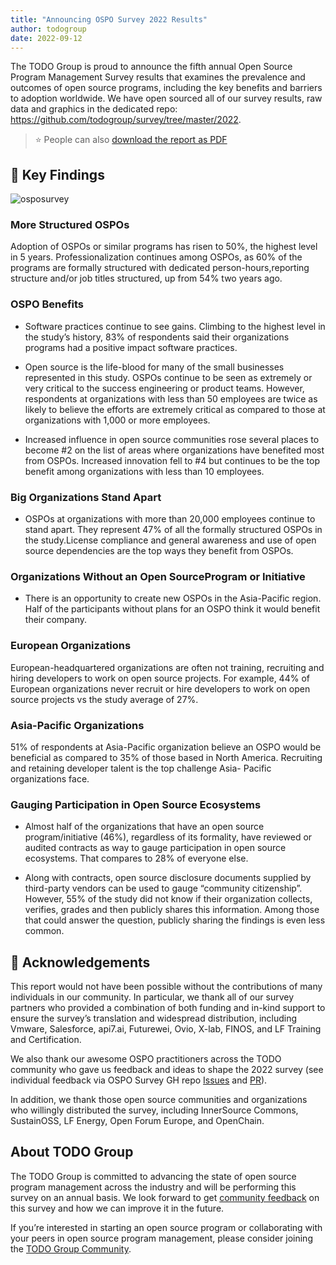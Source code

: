 ```yaml
---
title: "Announcing OSPO Survey 2022 Results"
author: todogroup
date: 2022-09-12
---
```


The TODO Group is proud to announce the fifth annual Open Source Program Management Survey results that examines the prevalence and outcomes of open source programs, including the key benefits and barriers to adoption worldwide. We have open sourced all of our survey results, raw data and graphics in the dedicated repo: https://github.com/todogroup/survey/tree/master/2022.

> ⭐️ People can also [download the report as PDF](https://github.com/todogroup/todogroup.org/files/9557802/OSPOSurveyResults_2022.pdf)


## 🚀 Key Findings

![osposurvey](/img/blog/ospo-survey-insights-2022.png) 

### More Structured OSPOs

Adoption of OSPOs or similar programs has risen to 50%, the highest level in 5 years. Professionalization continues among OSPOs, as 60% of the programs are formally structured with dedicated person-hours,reporting structure and/or job titles structured, up from 54% two years ago.

### OSPO Benefits

* Software practices continue to see gains. Climbing to the highest level in the study’s history, 83% of
respondents said their organizations programs had a positive impact software practices.

* Open source is the life-blood for many of the small businesses represented in this study. OSPOs continue
to be seen as extremely or very critical to the success engineering or product teams. However, respondents at organizations with less than 50 employees are twice as likely to believe the efforts are extremely critical
as compared to those at organizations with 1,000 or more employees.

* Increased influence in open source communities rose several places to become #2 on the list of areas where
organizations have benefited most from OSPOs. Increased innovation fell to #4 but continues to be
the top benefit among organizations with less than 10 employees.

### Big Organizations Stand Apart

* OSPOs at organizations with more than 20,000 employees continue to stand apart. They represent 47% of all the formally structured OSPOs in the study.License compliance and general awareness and use of open source dependencies are the top ways they benefit from OSPOs.

### Organizations Without an Open SourceProgram or Initiative

* There is an opportunity to create new OSPOs in the Asia-Pacific region. Half of the participants without
plans for an OSPO think it would benefit their company.

### European Organizations

European-headquartered organizations are often not training, recruiting and hiring developers to work on
open source projects. For example, 44% of European organizations never recruit or hire developers to work
on open source projects vs the study average of 27%.

### Asia-Pacific Organizations

51% of respondents at Asia-Pacific organization believe an OSPO would be beneficial as compared to
35% of those based in North America. Recruiting and retaining developer talent is the top challenge Asia-
Pacific organizations face.

### Gauging Participation in Open Source Ecosystems

* Almost half of the organizations that have an open source program/initiative (46%), regardless of its
formality, have reviewed or audited contracts as way to gauge participation in open source ecosystems.
That compares to 28% of everyone else.

* Along with contracts, open source disclosure documents supplied by third-party vendors can be
used to gauge “community citizenship”. However, 55% of the study did not know if their organization collects, verifies, grades and then publicly shares this information. Among those that could answer the question, publicly sharing the findings is even less common.

## 🙏 Acknowledgements

This report would not have been possible without the contributions of many individuals in our community. In particular, we thank all of our survey partners who provided a combination of both funding and in-kind support to ensure the survey’s translation and widespread distribution, including Vmware, Salesforce, api7.ai, Futurewei, Ovio, X-lab, FINOS, and LF Training and Certification.

We also thank our awesome OSPO practitioners across the TODO community who gave us feedback and ideas to shape the 2022 survey (see individual feedback via OSPO Survey GH repo [Issues](https://github.com/todogroup/osposurvey/issues?q=is%3Aissue+is%3Aopen+label%3A%22community+feedback%22) and [PR](https://github.com/todogroup/osposurvey/pull/99)). 

In addition, we thank those open source communities and organizations who willingly distributed the survey, including InnerSource Commons, SustainOSS, LF Energy, Open Forum Europe, and OpenChain.

## About TODO Group

The TODO Group is committed to advancing the state of open source program management across the industry and will be performing this survey on an annual basis. 
We look forward to get [community feedback](https://github.com/todogroup/osposurvey/issues) on this survey and how we can improve it in the future.

If you’re interested in starting an open source program or collaborating with your peers in open source program management, please consider joining the [TODO Group Community](https://todogroup.org/community/).
 
 
